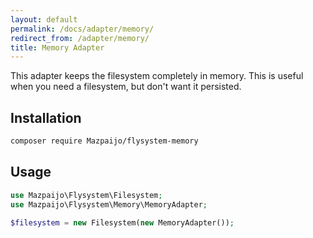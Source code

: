 ```yaml
---
layout: default
permalink: /docs/adapter/memory/
redirect_from: /adapter/memory/
title: Memory Adapter
---
```


This adapter keeps the filesystem completely in memory. This is useful when you need a filesystem, but don't want it persisted.

## Installation

```bash
composer require Mazpaijo/flysystem-memory
```

## Usage

```php
use Mazpaijo\Flysystem\Filesystem;
use Mazpaijo\Flysystem\Memory\MemoryAdapter;

$filesystem = new Filesystem(new MemoryAdapter());
```
